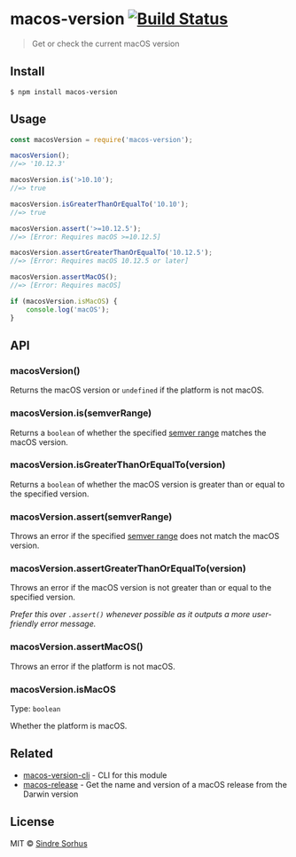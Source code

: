 # macos-version [![Build Status](https://travis-ci.org/sindresorhus/macos-version.svg?branch=master)](https://travis-ci.org/sindresorhus/macos-version)

> Get or check the current macOS version


## Install

```
$ npm install macos-version
```


## Usage

```js
const macosVersion = require('macos-version');

macosVersion();
//=> '10.12.3'

macosVersion.is('>10.10');
//=> true

macosVersion.isGreaterThanOrEqualTo('10.10');
//=> true

macosVersion.assert('>=10.12.5');
//=> [Error: Requires macOS >=10.12.5]

macosVersion.assertGreaterThanOrEqualTo('10.12.5');
//=> [Error: Requires macOS 10.12.5 or later]

macosVersion.assertMacOS();
//=> [Error: Requires macOS]

if (macosVersion.isMacOS) {
	console.log('macOS');
}
```


## API

### macosVersion()

Returns the macOS version or `undefined` if the platform is not macOS.

### macosVersion.is(semverRange)

Returns a `boolean` of whether the specified [semver range](https://github.com/npm/node-semver#ranges) matches the macOS version.

### macosVersion.isGreaterThanOrEqualTo(version)

Returns a `boolean` of whether the macOS version is greater than or equal to the specified version.

### macosVersion.assert(semverRange)

Throws an error if the specified [semver range](https://github.com/npm/node-semver#ranges) does not match the macOS version.

### macosVersion.assertGreaterThanOrEqualTo(version)

Throws an error if the macOS version is not greater than or equal to the specified version.

*Prefer this over `.assert()` whenever possible as it outputs a more user-friendly error message.*

### macosVersion.assertMacOS()

Throws an error if the platform is not macOS.

### macosVersion.isMacOS

Type: `boolean`

Whether the platform is macOS.


## Related

- [macos-version-cli](https://github.com/sindresorhus/macos-version-cli) - CLI for this module
- [macos-release](https://github.com/sindresorhus/macos-release) - Get the name and version of a macOS release from the Darwin version


## License

MIT © [Sindre Sorhus](https://sindresorhus.com)
